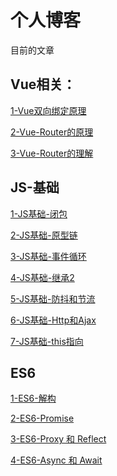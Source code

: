 # 个人博客

目前的文章

## Vue相关：

[1-Vue双向绑定原理](./src/markdown/AboutVue/Vue响应式源码.md)

[2-Vue-Router的原理](./src/markdown/AboutVue/VueRouter(1)-原理.md)

[3-Vue-Router的理解](./src/markdown/AboutVue/VueRouter(2)-理解.md)

## JS-基础

[1-JS基础-闭包](./src/markdown/AboutJS/JS基础-闭包.md)

[2-JS基础-原型链](./src/markdown/AboutJS/JS基础-原型链.md)

[3-JS基础-事件循环](./src/markdown/AboutJS/JS基础-事件循环EventLoop.md)

[4-JS基础-继承2](./src/markdown/AboutJS/JS基础-继承2.md)

[5-JS基础-防抖和节流](./src/markdown/AboutJS/JS基础-防抖和节流.md)

[6-JS基础-Http和Ajax](./src/markdown/AboutJS/JS基础-Http与Ajax.md)

[7-JS基础-this指向](./src/markdown/AboutJS/JS基础-this指向.md)

## ES6

[1-ES6-解构](./src/markdown/AboutES6/ES6_解构.md)

[2-ES6-Promise](./src/markdown/AboutES6/ES6_Promise.md)

[3-ES6-Proxy 和 Reflect](./src/markdown/AboutES6/ES6_Proxy和Reflect.md)

[4-ES6-Async 和 Await](./src/markdown/AboutES6/ES6_Async和Await.md)
